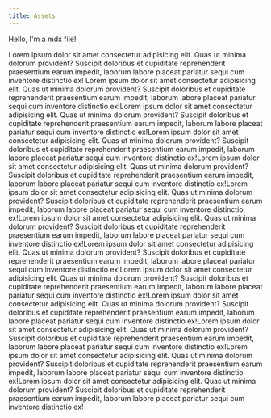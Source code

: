 ```yaml
---
title: Assets
---
```


Hello, I'm a mdx file!

Lorem ipsum dolor sit amet consectetur adipisicing elit. Quas ut minima dolorum provident? Suscipit doloribus et cupiditate reprehenderit praesentium earum impedit, laborum labore placeat pariatur sequi cum inventore distinctio ex!
Lorem ipsum dolor sit amet consectetur adipisicing elit. Quas ut minima dolorum provident? Suscipit doloribus et cupiditate reprehenderit praesentium earum impedit, laborum labore placeat pariatur sequi cum inventore distinctio ex!Lorem ipsum dolor sit amet consectetur adipisicing elit. Quas ut minima dolorum provident? Suscipit doloribus et cupiditate reprehenderit praesentium earum impedit, laborum labore placeat pariatur sequi cum inventore distinctio ex!Lorem ipsum dolor sit amet consectetur adipisicing elit. Quas ut minima dolorum provident? Suscipit doloribus et cupiditate reprehenderit praesentium earum impedit, laborum labore placeat pariatur sequi cum inventore distinctio ex!Lorem ipsum dolor sit amet consectetur adipisicing elit. Quas ut minima dolorum provident? Suscipit doloribus et cupiditate reprehenderit praesentium earum impedit, laborum labore placeat pariatur sequi cum inventore distinctio ex!Lorem ipsum dolor sit amet consectetur adipisicing elit. Quas ut minima dolorum provident? Suscipit doloribus et cupiditate reprehenderit praesentium earum impedit, laborum labore placeat pariatur sequi cum inventore distinctio ex!Lorem ipsum dolor sit amet consectetur adipisicing elit. Quas ut minima dolorum provident? Suscipit doloribus et cupiditate reprehenderit praesentium earum impedit, laborum labore placeat pariatur sequi cum inventore distinctio ex!Lorem ipsum dolor sit amet consectetur adipisicing elit. Quas ut minima dolorum provident? Suscipit doloribus et cupiditate reprehenderit praesentium earum impedit, laborum labore placeat pariatur sequi cum inventore distinctio ex!Lorem ipsum dolor sit amet consectetur adipisicing elit. Quas ut minima dolorum provident? Suscipit doloribus et cupiditate reprehenderit praesentium earum impedit, laborum labore placeat pariatur sequi cum inventore distinctio ex!Lorem ipsum dolor sit amet consectetur adipisicing elit. Quas ut minima dolorum provident? Suscipit doloribus et cupiditate reprehenderit praesentium earum impedit, laborum labore placeat pariatur sequi cum inventore distinctio ex!Lorem ipsum dolor sit amet consectetur adipisicing elit. Quas ut minima dolorum provident? Suscipit doloribus et cupiditate reprehenderit praesentium earum impedit, laborum labore placeat pariatur sequi cum inventore distinctio ex!Lorem ipsum dolor sit amet consectetur adipisicing elit. Quas ut minima dolorum provident? Suscipit doloribus et cupiditate reprehenderit praesentium earum impedit, laborum labore placeat pariatur sequi cum inventore distinctio ex!Lorem ipsum dolor sit amet consectetur adipisicing elit. Quas ut minima dolorum provident? Suscipit doloribus et cupiditate reprehenderit praesentium earum impedit, laborum labore placeat pariatur sequi cum inventore distinctio ex!
